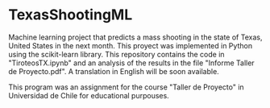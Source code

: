 # TexasShootingML


Machine learning project that predicts a mass shooting in the state of Texas, United States in the next month. This proyect was implemented in Python using the scikit-learn library.
This repository contains the code in "TiroteosTX.ipynb" and an analysis of the results in the file "Informe Taller de Proyecto.pdf". A translation in English will be soon available.

This program was an assignment for the course "Taller de Proyecto" in Universidad de Chile for educational purpouses.







